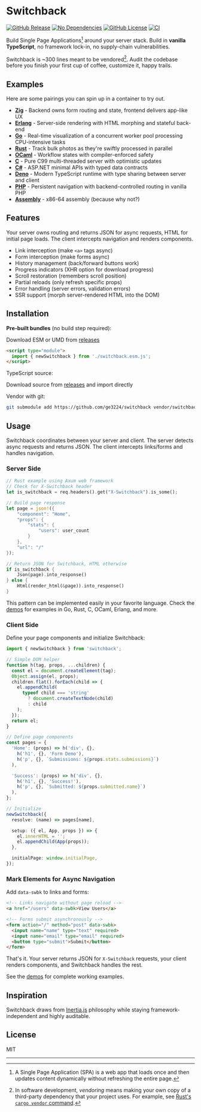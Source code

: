 # Switchback

[![GitHub Release](https://img.shields.io/github/v/release/ge3224/switchback)](https://github.com/ge3224/switchback/releases)
[![No Dependencies](https://img.shields.io/badge/dependencies-0-brightgreen.svg)](https://github.com/ge3224/switchback)
[![GitHub License](https://img.shields.io/github/license/ge3224/switchback)](https://github.com/ge3224/switchback/blob/main/LICENSE)
[![CI](https://github.com/ge3224/switchback/actions/workflows/ci.yml/badge.svg)](https://github.com/ge3224/switchback/actions/workflows/ci.yml)

Build Single Page Applications[^1] around your server stack. Build in **vanilla TypeScript**, no framework lock-in, no supply-chain vulnerabilities.

Switchback is ~300 lines meant to be vendored[^2]. Audit the codebase before you finish your first cup of coffee, customize it, happy trails.

## Examples

Here are some pairings you can spin up in a container to try out.

* [**Zig**](examples/demos/zig/README.md) - Backend owns form routing and state, frontend delivers app-like UX
* [**Erlang**](examples/demos/erlang/README.md) - Server-side rendering with HTML morphing and stateful back-end
* [**Go**](examples/demos/go/README.md) - Real-time visualization of a concurrent worker pool processing CPU-intensive tasks
* [**Rust**](examples/demos/rust/README.md) - Track bulk photos as they're swiftly processed in parallel
* [**OCaml**](examples/demos/ocaml/README.md) - Workflow states with compiler-enforced safety
* [**C**](examples/demos/c/README.md) - Pure C99 multi-threaded server with optimistic updates
* [**C#**](examples/demos/csharp/README.md) - ASP.NET minimal APIs with typed data contracts
* [**Deno**](examples/demos/deno/README.md) - Modern TypeScript runtime with type sharing between server and client
* [**PHP**](examples/demos/php/README.md) - Persistent navigation with backend-controlled routing in vanilla PHP
* [**Assembly**](examples/demos/asm/README.md) - x86-64 assembly (because why not?)

## Features

Your server owns routing and returns JSON for async requests, HTML for initial page loads. The client intercepts navigation and renders components. 

- Link interception (make `<a>` tags async)
- Form interception (make forms async)
- History management (back/forward buttons work)
- Progress indicators (XHR option for download progress)
- Scroll restoration (remembers scroll position)
- Partial reloads (only refresh specific props)
- Error handling (server errors, validation errors)
- SSR support (morph server-rendered HTML into the DOM)

## Installation

**Pre-built bundles** (no build step required):

Download ESM or UMD from [releases](https://github.com/ge3224/switchback/releases)

```html
<script type="module">
  import { newSwitchback } from './switchback.esm.js';
</script>
```

TypeScript source:

Download source from [releases](https://github.com/ge3224/switchback/releases) and import directly

Vendor with git:

```bash
git submodule add https://github.com/ge3224/switchback vendor/switchback
```

## Usage

Switchback coordinates between your server and client. The server detects async requests and returns JSON. The client intercepts links/forms and handles navigation.

### Server Side

```rust
// Rust example using Axum web framework
// Check for X-Switchback header
let is_switchback = req.headers().get("X-Switchback").is_some();

// Build page response
let page = json!({
    "component": "Home",
    "props": {
        "stats": {
            "users": user_count
        }
    },
    "url": "/"
});

// Return JSON for Switchback, HTML otherwise
if is_switchback {
    Json(page).into_response()
} else {
    Html(render_html(&page)).into_response()
}
```

This pattern can be implemented easily in your favorite language. Check the [demos](examples/demos/README.md) for examples in Go, Rust, C, OCaml, Erlang, and more.

### Client Side

Define your page components and initialize Switchback:

```typescript
import { newSwitchback } from 'switchback';

// Simple DOM helper
function h(tag, props, ...children) {
  const el = document.createElement(tag);
  Object.assign(el, props);
  children.flat().forEach(child => {
    el.appendChild(
      typeof child === 'string'
        ? document.createTextNode(child)
        : child
    );
  });
  return el;
}

// Define page components
const pages = {
  'Home': (props) => h('div', {},
    h('h1', {}, 'Form Demo'),
    h('p', {}, `Submissions: ${props.stats.submissions}`)
  ),

  'Success': (props) => h('div', {},
    h('h1', {}, 'Success!'),
    h('p', {}, `Submitted: ${props.submitted.name}`)
  ),
};

// Initialize
newSwitchback({
  resolve: (name) => pages[name],

  setup: ({ el, App, props }) => {
    el.innerHTML = '';
    el.appendChild(App(props));
  },

  initialPage: window.initialPage,
});
```

### Mark Elements for Async Navigation

Add `data-swbk` to links and forms:

```html
<!-- Links navigate without page reload -->
<a href="/users" data-swbk>View Users</a>

<!-- Forms submit asynchronously -->
<form action="/" method="post" data-swbk>
  <input name="name" type="text" required>
  <input name="email" type="email" required>
  <button type="submit">Submit</button>
</form>
```

That's it. Your server returns JSON for `X-Switchback` requests, your client renders components, and Switchback handles the rest.

See the [demos](examples/demos/README.md) for complete working examples.

## Inspiration

Switchback draws from [Inertia.js](https://inertiajs.com/) philosophy while staying framework-independent and highly auditable.

## License

MIT

---

[^1]: A Single Page Application (SPA) is a web app that loads once and then updates content dynamically without refreshing the entire page.

[^2]: In software development, _vendoring_ means making your own copy of a third-party dependency that your project uses. For example, see [Rust's `cargo vendor` command](https://doc.rust-lang.org/cargo/commands/cargo-vendor.html).
